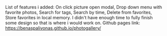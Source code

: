 List of features i added:
On click picture open modal,
Drop down menu with favorite photos,
Search for tags,
Search by time,
Delete from favorites,
Store favorites in local memory. 
I didn't have enough time to fully finish some design so that is where i would work on.
Github pages link: https://benaspalivonas.github.io/photogallery/

